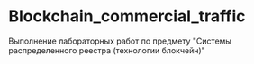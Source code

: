 # Blockchain_commercial_traffic
Выполнение лабораторных работ по предмету "Системы распределенного реестра (технологии блокчейн)"
